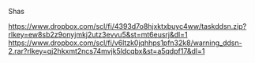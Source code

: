Shas


https://www.dropbox.com/scl/fi/4393d7o8hjxktxbuyc4ww/taskddsn.zip?rlkey=ew8sb2z9onyjmkj2utz3evvu5&st=mt6eusrj&dl=1
https://www.dropbox.com/scl/fi/v6ltzk0jqhhps1pfn32k8/warning_ddsn-2.rar?rlkey=qj2hkxmt2ncs74mvjk5ldcqbx&st=a5qdpf17&dl=1
